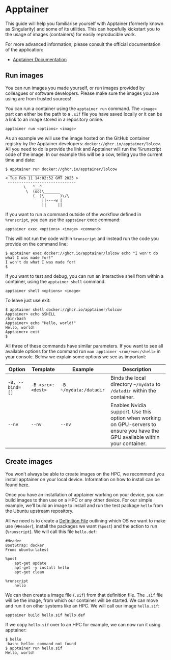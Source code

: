 # Apptainer
This guide will help you familiarise yourself with Apptainer (formerly known as Singularity) and some of its utilities. This can hopefully kickstart you to the usage of images (containers) for easily reproducible work.

For more advanced information, please consult the official documentation of the application: 

- [Apptainer Documentation](https://apptainer.org/documentation/)


## Run images
You can run images you made yourself, or run images provided by colleagues or software developers. Please make sure the images you are using are from trusted sources!

You can run a container using the `apptainer run` command. The `<image>` part can either be the path to a `.sif` file you have saved locally or it can be a link to an image stored in a repository online.

```
apptainer run <options> <image>
```

As an example we will use the image hosted on the GitHub container registry by the Apptainer developers: `docker://ghcr.io/apptainer/lolcow`. All you need to do is provide the link and Apptainer will run the %runscript code of the image. In our example this will be a cow, telling you the current time and date:

```
$ apptainer run docker://ghcr.io/apptainer/lolcow
 ________________________
< Tue Feb 11 14:02:52 GMT 2025 >
 ------------------------------
        \   ^__^
         \  (oo)\_______
            (__)\       )\/\
                ||----w |
                ||     ||
```

If you want to run a command outside of the workflow defined in `%runscript`, you can use the `apptainer` exec command:

```
apptainer exec <options> <image> <command>
```

This will not run the code within `%runscript` and instead run the code you provide on the command line:

```
$ apptainer exec docker://ghcr.io/apptainer/lolcow echo "I won't do what I was made for!"
I won't do what I was made for!
$
```

If you want to test and debug, you can run an interactive shell from within a container, using the `apptainer shell` command. 

```
apptainer shell <options> <image>
```

To leave just use exit:

```
$ apptainer shell docker://ghcr.io/apptainer/lolcow
Apptainer> echo $SHELL
/bin/bash
Apptainer> echo "Hello, world!"
Hello, world!
Apptainer> exit
$
```

All three of these commands have similar parameters. If you want to see all available options for the command run `man apptainer <run/exec/shell>` in your console. Below we explain some options we see as important:

|Option|Template|Example|Description|
|------|--------|-------|-----------|
|`-B, --bind=[]`|`-B <src>:<dest>`|`-B ~/mydata:/datadir`|Binds the local directory `~/mydata` to `/datadir` within the container.|
|`--nv`|`--nv`|`--nv`|Enables Nvidia support. Use this option when working on GPU-servers to ensure you have the GPU available within your container.|

## Create images 
You won't always be able to create images on the HPC, we recommend you install apptainer on your local device. Information on how to install can be found [here](https://apptainer.org/docs/admin/main/installation.html#).

Once you have an installation of apptainer working on your device, you can build images to then use on a HPC or any other device. For our simple example, we’ll build an image to install and run the test package `hello` from the Ubuntu upstream repository.

All we need is to create a [Definition File](https://apptainer.org/docs/user/main/definition_files.html) outlining which OS we want to make use (`#Header`), install the packages we want (`%post`) and the action to run (`%runscript`). We will call this file `hello.def`:

```
#Header
BootStrap: docker
From: ubuntu:latest

%post
    apt-get update
    apt-get -y install hello
    apt-get clean

%runscript
    hello
```

We can then create a image file (`.sif`) from that definition file. The `.sif` file will be the image, from which our container will be started. We can move and run it on other systems like an HPC. We will call our image `hello.sif`:

```
apptainer build hello.sif hello.def
```

If we copy `hello.sif` over to an HPC for example, we can now run it using apptainer:

```
$ hello
-bash: hello: command not found
$ apptainer run hello.sif
Hello, world!
```